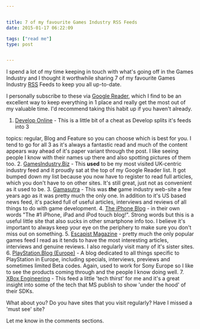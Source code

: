 ```yaml
---


title: 7 of my favourite Games Industry RSS Feeds
date: 2015-01-17 06:22:09

tags: ["read me"]
type: post


---
```

I spend a lot of my time keeping in touch with what's going off in the
Games Industry and I thought it worthwhile sharing 7 of my favourite
Games Industry [RSS](http://blog.gamefreelancing.com/p/what-is-rss.html) Feeds to keep you all up-to-date.

I personally subscribe to these via [Google
Reader](http://www.google.com/reader), which I find to be an excellent way to keep everything in 1 place and really get the most out of my valuable time. I'd recommend taking this habit up if you haven't
already.

1.  [Develop
    Online](http://www.develop-online.net/ "Develop Magazine Online") -
    This is a little bit of a cheat as Develop splits it's feeds into 3

topics: regular, Blog and Feature so you can choose which is best
    for you. I tend to go for all 3 as it's always a fantastic read and
    much of the content appears way ahead of it's paper variant through
    the post. I like seeing people I know with their names up there and
    also spotting pictures of them too.
2.  [GamesIndustry.Biz](http://www.gamesindustry.biz/ "GI") - This
    **used** to be my most visited UK-centric industry feed and it
    proudly sat at the top of my Google Reader list. It got bumped down
    my list because you now have to register to read full articles,
    which you don't have to on other sites. It's still great, just not
    as convenient as it used to be.
3.  [Gamasutra](http://www.gamasutra.com/ "Gamasutra - The Art & Business of Computer Games") -
    This was ***the <span style="font-weight: normal;"><span
    style="font-style: normal;">game industry web-site a few years ago
    as it was pretty much the only one. In addition to it's US based
    news feed, it's packed full of useful articles, interviews and
    reviews of all things to do with game development.</span></span>***
4.  ***<span style="font-weight: normal;"><span
    style="font-style: normal;">[The iPhone
    Blog](http://www.tipb.com/ "The iPhone Blog") - in their own words
    "The \#1 iPhone, iPad and iPod touch blog!". Strong words but this
    is a useful little site that also sucks in other smartphone info
    too. I believe it's important to always keep your eye on the
    periphery to make sure you don't miss out on
    something.</span></span>***
5.  ***<span style="font-weight: normal;"><span
    style="font-style: normal;">[Escapist
    Magazine](http://www.escapistmagazine.com/ "Kotaku") - pretty much
    the only popular games feed I read as it tends to have the most
    interesting articles, interviews and genuine reviews. I also
    regularly visit many of it's sister sites.</span></span>***
6.  ***<span style="font-weight: normal;"><span
    style="font-style: normal;">[PlayStation.Blog
    (Europe)](http://blog.eu.playstation.com/ "PlayStation.Blog (Europe)") -
    A blog dedicated to all things specific to PlayStation in Europe,
    including specials, interviews, previews and sometimes limited Beta
    codes. Again, used to work for Sony Europe so I like to see the
    products coming through and the people I know doing
    well.</span></span>***
7.  ***<span style="font-weight: normal;"><span
    style="font-style: normal;">[XBox
    Engineering](http://www.xbox.com/en-US/live/engineeringblog/ "PlayStation.Blog (Europe)") -
    This feed a little 'tech thirst' for me and it's a great insight
    into some of the tech that MS publish to show 'under the hood' of
    their SDKs.</span></span>***

What about you? Do you have sites that you visit regularly? Have I
missed a 'must see' site?

Let me know in the comments sections.
